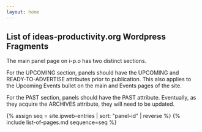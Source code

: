 ```yaml
---
layout: home
---
```

## List of ideas-productivity.org Wordpress Fragments

The main panel page on i-p.o has two distinct sections.

For the UPCOMING section, panels should have the UPCOMING and READY-TO-ADVERTISE attributes prior to publication.  This also applies to the Upcoming Events bullet on the main and Events pages of the site.

For the PAST section, panels should have the PAST attribute.  Eventually, as they acquire the ARCHIVES attribute, they will need to be updated.

{% assign seq = site.ipweb-entries | sort: "panel-id" | reverse %}
{% include list-of-pages.md sequence=seq %}
